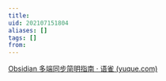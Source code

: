 ```yaml
---
title: 
uid: 202107151804
aliases: []
tags: []
from: 
---
```


[Obsidian 多端同步简明指南 · 语雀 (yuque.com)](https://www.yuque.com/bugeshan/sharing/obsidian-sync-guide)